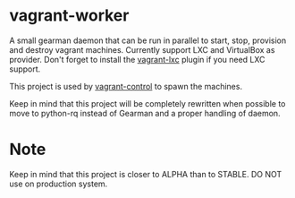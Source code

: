 # vagrant-worker

A small gearman daemon that can be run in parallel to start, stop, provision and destroy vagrant machines.
Currently support LXC and VirtualBox as provider. Don't forget to install the [vagrant-lxc](https://github.com/fgrehm/vagrant-lxc) plugin if you need LXC support.

This project is used by [vagrant-control](https://github.com/Pheromone/vagrant-control) to spawn the machines.

Keep in mind that this project will be completely rewritten when possible to move to python-rq instead of Gearman and a proper handling of daemon. 

# Note 

Keep in mind that this project is closer to ALPHA than to STABLE. DO NOT use on production system.
